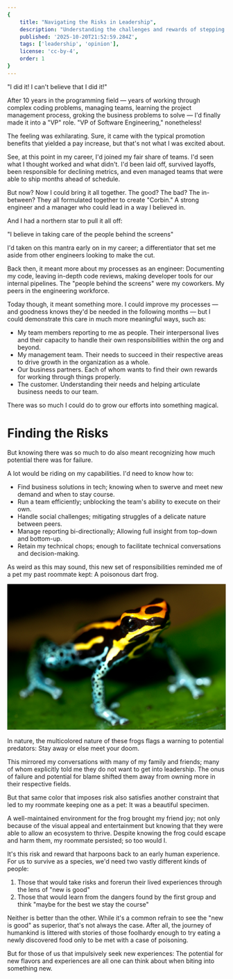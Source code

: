```yaml
---
{
    title: "Navigating the Risks in Leadership",
    description: "Understanding the challenges and rewards of stepping into leadership roles.",
    published: '2025-10-20T21:52:59.284Z',
    tags: ['leadership', 'opinion'],
    license: 'cc-by-4',
    order: 1
}
---
```


"I did it! I can't believe that I did it!"

After 10 years in the programming field — years of working through complex coding problems, managing teams, learning the project management process, groking the business problems to solve — I'd finally made it into a "VP" role. "VP of Software Engineering," nonetheless!

The feeling was exhilarating. Sure, it came with the typical promotion benefits that yielded a pay increase, but that's not what I was excited about.

See, at this point in my career, I'd joined my fair share of teams. I'd seen what I thought worked and what didn't. I'd been laid off, survived layoffs, been responsible for declining metrics, and even managed teams that were able to ship months ahead of schedule.

But now? Now I could bring it all together. The good? The bad? The in-between? They all formulated together to create "Corbin." A strong engineer and a manager who could lead in a way I believed in.

And I had a northern star to pull it all off:

"I believe in taking care of the people behind the screens"

I'd taken on this mantra early on in my career; a differentiator that set me aside from other engineers looking to make the cut.

Back then, it meant more about my processes as an engineer: Documenting my code, leaving in-depth code reviews, making developer tools for our internal pipelines. The "people behind the screens" were my coworkers. My peers in the engineering workforce.

Today though, it meant something more. I could improve my processes — and goodness knows they'd be needed in the following months — but I could demonstrate this care in much more meaningful ways, such as:

- My team members reporting to me as people. Their interpersonal lives and their capacity to handle their own responsibilities within the org and beyond.
- My management team. Their needs to succeed in their respective areas to drive growth in the organization as a whole.
- Our business partners. Each of whom wants to find their own rewards for working through things properly.
- The customer. Understanding their needs and helping articulate business needs to our team.

There was so much I could do to grow our efforts into something magical.

# Finding the Risks

But knowing there was so much to do also meant recognizing how much potential there was for failure.

A lot would be riding on my capabilities. I'd need to know how to:

- Find business solutions in tech; knowing when to swerve and meet new demand and when to stay course.
- Run a team efficiently; unblocking the team's ability to execute on their own.
- Handle social challenges; mitigating struggles of a delicate nature between peers.
- Manage reporting bi-directionally; Allowing full insight from top-down and bottom-up.
- Retain my technical chops; enough to facilitate technical conversations and decision-making.

As weird as this may sound, this new set of responsibilities reminded me of a pet my past roommate kept: A poisonous dart frog.

[![A multicolored dart frog](./frog.jpg)](https://www.flickr.com/photos/sascha-gebhardt/4469099301/in/photostream/)

In nature, the multicolored nature of these frogs flags a warning to potential predators: Stay away or else meet your doom.

This mirrored my conversations with many of my family and friends; many of whom explicitly told me they do not want to get into leadership. The onus of failure and potential for blame shifted them away from owning more in their respective fields.

But that same color that imposes risk also satisfies another constraint that led to my roommate keeping one as a pet: It was a beautiful specimen.

A well-maintained environment for the frog brought my friend joy; not only because of the visual appeal and entertainment but knowing that they were able to allow an ecosystem to thrive. Despite knowing the frog could escape and harm them, my roommate persisted; so too would I.

It's this risk and reward that harpoons back to an early human experience. For us to survive as a species, we'd need two vastly different kinds of people:

1) Those that would take risks and forerun their lived experiences through the lens of "new is good"
2) Those that would learn from the dangers found by the first group and think "maybe for the best we stay the course"

Neither is better than the other. While it's a common refrain to see the "new is good" as superior, that's not always the case. After all, the journey of humankind is littered with stories of those foolhardy enough to try eating a newly discovered food only to be met with a case of poisoning.

But for those of us that impulsively seek new experiences: The potential for new flavors and experiences are all one can think about when biting into something new.
